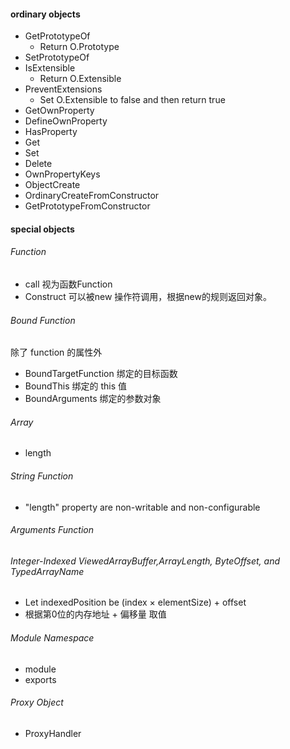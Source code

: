 #### ordinary objects
* GetPrototypeOf
   * Return O.Prototype
* SetPrototypeOf
* IsExtensible 
   * Return O.Extensible
* PreventExtensions
   * Set O.Extensible to false and then return true
* GetOwnProperty
* DefineOwnProperty
* HasProperty
* Get
* Set
* Delete
* OwnPropertyKeys
* ObjectCreate 
* OrdinaryCreateFromConstructor 
* GetPrototypeFromConstructor 
#### special objects
###### Function
* call  视为函数Function
* Construct 可以被new 操作符调用，根据new的规则返回对象。
###### Bound Function
除了 function 的属性外
* BoundTargetFunction 绑定的目标函数
* BoundThis 绑定的 this 值
* BoundArguments 绑定的参数对象
###### Array
* length
###### String Function
* "length" property are non-writable and non-configurable
###### Arguments Function
###### Integer-Indexed  ViewedArrayBuffer,ArrayLength, ByteOffset, and TypedArrayName 
* Let indexedPosition be (index × elementSize) + offset
* 根据第0位的内存地址 + 偏移量 取值
###### Module Namespace
* module
* exports
###### Proxy Object
* ProxyHandler
